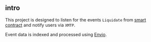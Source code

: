 ## intro 
This project is designed to listen for the events `Liquidate` from [smart contract](https://testnet.bscscan.com/address/0x12110Ae316d0AFb33b6dD0A1465437a7D5DB58C6)  and notify users via `XMTP`.   

Event data is indexed and processed using [Envio](https://github.com/OracleXPro/oraclex-contracts-envio).